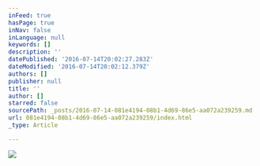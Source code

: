 ```yaml
---
inFeed: true
hasPage: true
inNav: false
inLanguage: null
keywords: []
description: ''
datePublished: '2016-07-14T20:02:27.283Z'
dateModified: '2016-07-14T20:02:12.379Z'
authors: []
publisher: null
title: ''
author: []
starred: false
sourcePath: _posts/2016-07-14-081e4194-08b1-4d69-86e5-aa072a239259.md
url: 081e4194-08b1-4d69-86e5-aa072a239259/index.html
_type: Article

---
```

![](https://the-grid-user-content.s3-us-west-2.amazonaws.com/31ba48c2-f778-49db-b5cf-5e65c811437b.jpg)